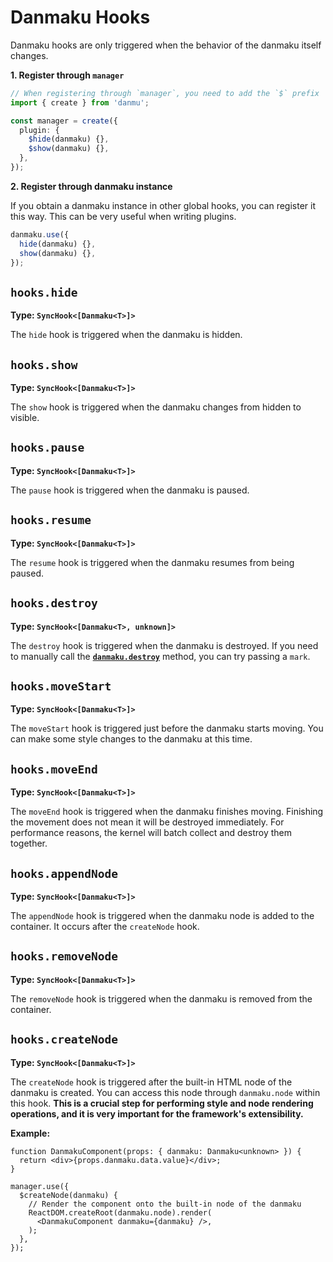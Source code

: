 # Danmaku Hooks

Danmaku hooks are only triggered when the behavior of the danmaku itself changes.

**1. Register through `manager`**

```ts
// When registering through `manager`, you need to add the `$` prefix
import { create } from 'danmu';

const manager = create({
  plugin: {
    $hide(danmaku) {},
    $show(danmaku) {},
  },
});
```

**2. Register through danmaku instance**

If you obtain a danmaku instance in other global hooks, you can register it this way. This can be very useful when writing plugins.

```ts
danmaku.use({
  hide(danmaku) {},
  show(danmaku) {},
});
```

## `hooks.hide`

**Type: `SyncHook<[Danmaku<T>]>`**

The `hide` hook is triggered when the danmaku is hidden.

## `hooks.show`

**Type: `SyncHook<[Danmaku<T>]>`**

The `show` hook is triggered when the danmaku changes from hidden to visible.

## `hooks.pause`

**Type: `SyncHook<[Danmaku<T>]>`**

The `pause` hook is triggered when the danmaku is paused.

## `hooks.resume`

**Type: `SyncHook<[Danmaku<T>]>`**

The `resume` hook is triggered when the danmaku resumes from being paused.

## `hooks.destroy`

**Type: `SyncHook<[Danmaku<T>, unknown]>`**

The `destroy` hook is triggered when the danmaku is destroyed. If you need to manually call the [**`danmaku.destroy`**](../reference/danmaku-methods/#danmaku-destroy) method, you can try passing a `mark`.

## `hooks.moveStart`

**Type: `SyncHook<[Danmaku<T>]>`**

The `moveStart` hook is triggered just before the danmaku starts moving. You can make some style changes to the danmaku at this time.

## `hooks.moveEnd`

**Type: `SyncHook<[Danmaku<T>]>`**

The `moveEnd` hook is triggered when the danmaku finishes moving. Finishing the movement does not mean it will be destroyed immediately. For performance reasons, the kernel will batch collect and destroy them together.

## `hooks.appendNode`

**Type: `SyncHook<[Danmaku<T>]>`**

The `appendNode` hook is triggered when the danmaku node is added to the container. It occurs after the `createNode` hook.

## `hooks.removeNode`

**Type: `SyncHook<[Danmaku<T>]>`**

The `removeNode` hook is triggered when the danmaku is removed from the container.

## `hooks.createNode`

**Type: `SyncHook<[Danmaku<T>]>`**

The `createNode` hook is triggered after the built-in HTML node of the danmaku is created. You can access this node through `danmaku.node` within this hook. **This is a crucial step for performing style and node rendering operations, and it is very important for the framework's extensibility.**

**Example:**

```tsx
function DanmakuComponent(props: { danmaku: Danmaku<unknown> }) {
  return <div>{props.danmaku.data.value}</div>;
}

manager.use({
  $createNode(danmaku) {
    // Render the component onto the built-in node of the danmaku
    ReactDOM.createRoot(danmaku.node).render(
      <DanmakuComponent danmaku={danmaku} />,
    );
  },
});
```

